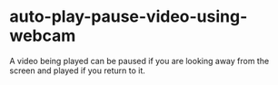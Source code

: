 # auto-play-pause-video-using-webcam
A video being played can be paused if you are looking away from the screen and played if you return to it.
